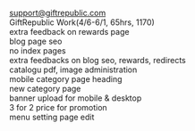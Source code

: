 support@giftrepublic.com <br>
GiftRepublic Work(4/6-6/1, 65hrs, 1170) <br>
extra feedback on rewards page <br>
blog page seo <br>
no index pages	<br>
extra feedbacks on blog seo, rewards, redirects <br>
catalogu pdf, image administration <br>
mobile category page heading <br>
new category page <br>
banner upload for mobile & desktop <br>
3 for 2 price for promotion <br>
menu setting page edit <br>
